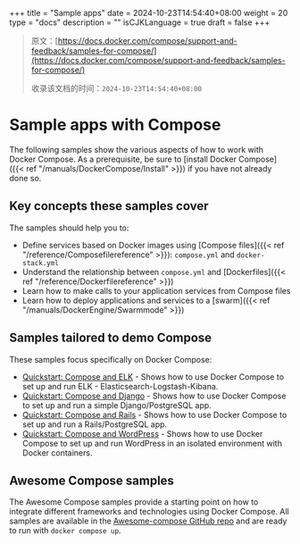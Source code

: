 +++
title = "Sample apps"
date = 2024-10-23T14:54:40+08:00
weight = 20
type = "docs"
description = ""
isCJKLanguage = true
draft = false
+++

> 原文：[https://docs.docker.com/compose/support-and-feedback/samples-for-compose/](https://docs.docker.com/compose/support-and-feedback/samples-for-compose/)
>
> 收录该文档的时间：`2024-10-23T14:54:40+08:00`

# Sample apps with Compose

The following samples show the various aspects of how to work with Docker Compose. As a prerequisite, be sure to [install Docker Compose]({{< ref "/manuals/DockerCompose/Install" >}}) if you have not already done so.

## Key concepts these samples cover

The samples should help you to:

- Define services based on Docker images using [Compose files]({{< ref "/reference/Composefilereference" >}}): `compose.yml` and `docker-stack.yml`
- Understand the relationship between `compose.yml` and [Dockerfiles]({{< ref "/reference/Dockerfilereference" >}})
- Learn how to make calls to your application services from Compose files
- Learn how to deploy applications and services to a [swarm]({{< ref "/manuals/DockerEngine/Swarmmode" >}})

## Samples tailored to demo Compose

These samples focus specifically on Docker Compose:

- [Quickstart: Compose and ELK](https://github.com/docker/awesome-compose/tree/master/elasticsearch-logstash-kibana/README.md) - Shows how to use Docker Compose to set up and run ELK - Elasticsearch-Logstash-Kibana.
- [Quickstart: Compose and Django](https://github.com/docker/awesome-compose/tree/master/official-documentation-samples/django/README.md) - Shows how to use Docker Compose to set up and run a simple Django/PostgreSQL app.
- [Quickstart: Compose and Rails](https://github.com/docker/awesome-compose/tree/master/official-documentation-samples/rails/README.md) - Shows how to use Docker Compose to set up and run a Rails/PostgreSQL app.
- [Quickstart: Compose and WordPress](https://github.com/docker/awesome-compose/tree/master/official-documentation-samples/wordpress/README.md) - Shows how to use Docker Compose to set up and run WordPress in an isolated environment with Docker containers.

## Awesome Compose samples

The Awesome Compose samples provide a starting point on how to integrate different frameworks and technologies using Docker Compose. All samples are available in the [Awesome-compose GitHub repo](https://github.com/docker/awesome-compose) and are ready to run with `docker compose up`.
